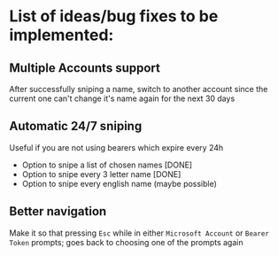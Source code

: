 # List of ideas/bug fixes to be implemented:
## Multiple Accounts support
After successfully sniping a name, switch to another account since the current one can't change it's name again for the next 30 days
## Automatic 24/7 sniping
Useful if you are not using bearers which expire every 24h
- Option to snipe a list of chosen names [DONE]
- Option to snipe every 3 letter name [DONE]
- Option to snipe every english name (maybe possible)
## Better navigation
Make it so that pressing `Esc` while in either `Microsoft Account` or `Bearer Token` prompts; goes back to choosing one of the prompts again
